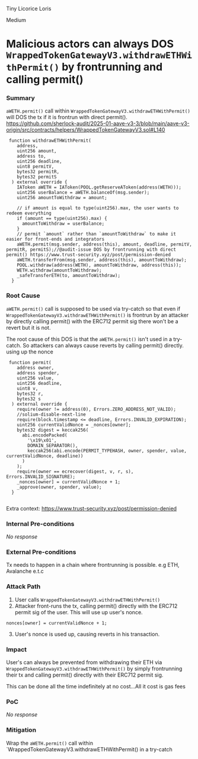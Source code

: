 Tiny Licorice Loris

Medium

# Malicious actors can always DOS `WrappedTokenGatewayV3.withdrawETHWithPermit()` by frontrunning and calling permit()

### Summary

`aWETH.permit()` call within `WrappedTokenGatewayV3.withdrawETHWithPermit()` will DOS the tx if it is frontrun with direct permit().
https://github.com/sherlock-audit/2025-01-aave-v3-3/blob/main/aave-v3-origin/src/contracts/helpers/WrappedTokenGatewayV3.sol#L140 
```solidity
 function withdrawETHWithPermit(
    address,
    uint256 amount,
    address to,
    uint256 deadline,
    uint8 permitV,
    bytes32 permitR,
    bytes32 permitS
  ) external override {
    IAToken aWETH = IAToken(POOL.getReserveAToken(address(WETH)));
    uint256 userBalance = aWETH.balanceOf(msg.sender);
    uint256 amountToWithdraw = amount;

    // if amount is equal to type(uint256).max, the user wants to redeem everything
    if (amount == type(uint256).max) {
      amountToWithdraw = userBalance;
    }
    // permit `amount` rather than `amountToWithdraw` to make it easier for front-ends and integrators
    aWETH.permit(msg.sender, address(this), amount, deadline, permitV, permitR, permitS);//@audit-issue DOS by frontrunning with direct permit() https://www.trust-security.xyz/post/permission-denied
    aWETH.transferFrom(msg.sender, address(this), amountToWithdraw);
    POOL.withdraw(address(WETH), amountToWithdraw, address(this));
    WETH.withdraw(amountToWithdraw);
    _safeTransferETH(to, amountToWithdraw);
  }
```

### Root Cause

`aWETH.permit()` call is supposed to be used via try-catch so that even if `WrappedTokenGatewayV3.withdrawETHWithPermit()` is frontrun by an attacker by directly calling permit() with the ERC712 permit sig there won't be a revert but it is not.

The root cause of this DOS is that the `aWETH.permit()` isn't used in a try-catch. So attackers can always cause reverts by calling permit() directly. using up the nonce

```solidity
 function permit(
    address owner,
    address spender,
    uint256 value,
    uint256 deadline,
    uint8 v,
    bytes32 r,
    bytes32 s
  ) external override {
    require(owner != address(0), Errors.ZERO_ADDRESS_NOT_VALID);
    //solium-disable-next-line
    require(block.timestamp <= deadline, Errors.INVALID_EXPIRATION);
    uint256 currentValidNonce = _nonces[owner];
    bytes32 digest = keccak256(
      abi.encodePacked(
        '\x19\x01',
        DOMAIN_SEPARATOR(),
        keccak256(abi.encode(PERMIT_TYPEHASH, owner, spender, value, currentValidNonce, deadline))
      )
    );
    require(owner == ecrecover(digest, v, r, s), Errors.INVALID_SIGNATURE);
    _nonces[owner] = currentValidNonce + 1;
    _approve(owner, spender, value);
  }
 
```

Extra context: https://www.trust-security.xyz/post/permission-denied

### Internal Pre-conditions

_No response_

### External Pre-conditions

 Tx needs to happen in a chain where frontrunning is possible. e.g ETH, Avalanche e.t.c

### Attack Path

1. User calls `WrappedTokenGatewayV3.withdrawETHWithPermit()`
2. Attacker front-runs the tx, calling permit() directly with the ERC712 permit sig of the user. This will use up user's nonce. 
```solidity
nonces[owner] = currentValidNonce + 1;
```
3. User's nonce is used up, causing reverts in his transaction.
### Impact

User's can always be prevented from withdrawing their ETH via `WrappedTokenGatewayV3.withdrawETHWithPermit()` by simply frontrunning their tx and calling permit() directly with their ERC712 permit sig.

This can be done all the time indefinitely at no cost...All it cost is gas fees
### PoC

_No response_

### Mitigation

Wrap the `aWETH.permit()` call within `WrappedTokenGatewayV3.withdrawETHWithPermit() in a try-catch